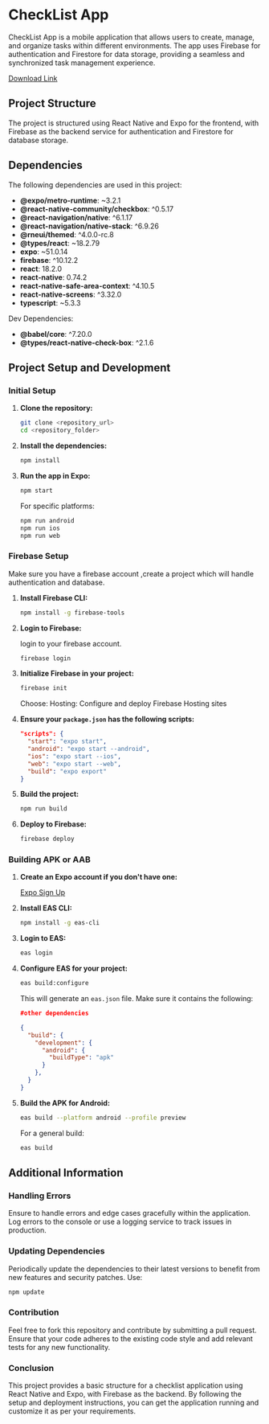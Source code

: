 # CheckList App

CheckList App is a mobile application that allows users to create, manage, and organize tasks within different environments. The app uses Firebase for authentication and Firestore for data storage, providing a seamless and synchronized task management experience.

[Download Link](https://drive.google.com/file/d/19UEIddlihnsMwtc2ANb2cbZY0jHw9CRl/view?usp=sharing) 

## Project Structure

The project is structured using React Native and Expo for the frontend, with Firebase as the backend service for authentication and Firestore for database storage.

## Dependencies

The following dependencies are used in this project:

- **@expo/metro-runtime**: ~3.2.1
- **@react-native-community/checkbox**: ^0.5.17
- **@react-navigation/native**: ^6.1.17
- **@react-navigation/native-stack**: ^6.9.26
- **@rneui/themed**: ^4.0.0-rc.8
- **@types/react**: ~18.2.79
- **expo**: ~51.0.14
- **firebase**: ^10.12.2
- **react**: 18.2.0
- **react-native**: 0.74.2
- **react-native-safe-area-context**: ^4.10.5
- **react-native-screens**: ^3.32.0
- **typescript**: ~5.3.3

Dev Dependencies:

- **@babel/core**: ^7.20.0
- **@types/react-native-check-box**: ^2.1.6

## Project Setup and Development

### Initial Setup

1. **Clone the repository:**

    ```bash
    git clone <repository_url>
    cd <repository_folder>
    ```

2. **Install the dependencies:**

    ```bash
    npm install
    ```

3. **Run the app in Expo:**

    ```bash
    npm start
    ```

    For specific platforms:
    
    ```bash
    npm run android
    npm run ios
    npm run web
    ```

### Firebase Setup
  Make sure you have a firebase account ,create a project which will handle authentication and database.

1. **Install Firebase CLI:**

    ```bash
    npm install -g firebase-tools
    ```

2. **Login to Firebase:**

   login to your firebase account.
    ```bash
    firebase login
    ```

4. **Initialize Firebase in your project:**

    ```bash
    firebase init
    ```

    Choose: Hosting: Configure and deploy Firebase Hosting sites

5. **Ensure your `package.json` has the following scripts:**

    ```json
    "scripts": { 
      "start": "expo start", 
      "android": "expo start --android", 
      "ios": "expo start --ios", 
      "web": "expo start --web", 
      "build": "expo export"
    }
    ```

6. **Build the project:**

    ```bash
    npm run build
    ```

7. **Deploy to Firebase:**

    ```bash
    firebase deploy
    ```

### Building APK or AAB

1. **Create an Expo account if you don't have one:**

    [Expo Sign Up](https://expo.dev/signup)

2. **Install EAS CLI:**

    ```bash
    npm install -g eas-cli
    ```

3. **Login to EAS:**

    ```bash
    eas login
    ```

4. **Configure EAS for your project:**

    ```bash
    eas build:configure
    ```

    This will generate an `eas.json` file. Make sure it contains the following:

    ```json
    #other dependencies
    
    {
      "build": {
        "development": {
          "android": {
            "buildType": "apk"
          }
        },
      }
    }
    ```

5. **Build the APK for Android:**

    ```bash
    eas build --platform android --profile preview
    ```

    For a general build:

    ```bash
    eas build
    ```


## Additional Information

### Handling Errors

Ensure to handle errors and edge cases gracefully within the application. Log errors to the console or use a logging service to track issues in production.

### Updating Dependencies

Periodically update the dependencies to their latest versions to benefit from new features and security patches. Use:

```bash
npm update
```
### Contribution
Feel free to fork this repository and contribute by submitting a pull request. Ensure that your code adheres to the existing code style and add relevant tests for any new functionality.

### Conclusion
This project provides a basic structure for a checklist application using React Native and Expo, with Firebase as the backend. By following the setup and deployment instructions, you can get the application running and customize it as per your requirements.
